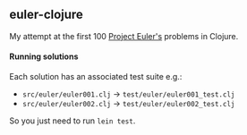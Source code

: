 ## euler-clojure

My attempt at the first 100 [Project Euler's](https://projecteuler.net/) problems in Clojure.

#### Running solutions

Each solution has an associated test suite e.g.:
- `src/euler/euler001.clj` -> `test/euler/euler001_test.clj`
- `src/euler/euler002.clj` -> `test/euler/euler002_test.clj`

So you just need to run `lein test`.
